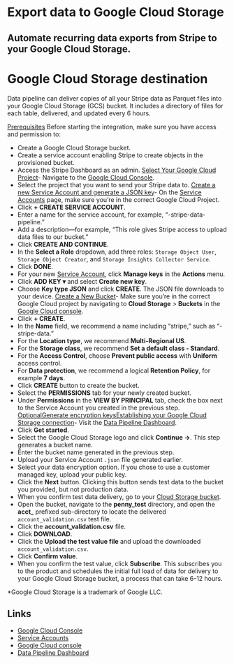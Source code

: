# Export data to Google Cloud Storage

## Automate recurring data exports from Stripe to your Google Cloud Storage.

# Google Cloud Storage destination

Data pipeline can deliver copies of all your Stripe data as Parquet files into
your Google Cloud Storage (GCS) bucket. It includes a directory of files for
each table, delivered, and updated every 6 hours.

[Prerequisites](https://docs.stripe.com/stripe-data/access-data-in-warehouse/cloud-storage/google-cloud-storage#prerequisites)
Before starting the integration, make sure you have access and permission to:

- Create a Google Cloud Storage bucket.
- Create a service account enabling Stripe to create objects in the provisioned
bucket.
- Access the Stripe Dashboard as an admin.
[Select Your Google Cloud
Project](https://docs.stripe.com/stripe-data/access-data-in-warehouse/cloud-storage/google-cloud-storage#select-project)-
Navigate to the [Google Cloud Console](https://console.cloud.google.com/).
- Select the project that you want to send your Stripe data to.
[Create a new Service Account and generate a JSON
key](https://docs.stripe.com/stripe-data/access-data-in-warehouse/cloud-storage/google-cloud-storage#create-service-account)-
On the [Service
Accounts](https://console.cloud.google.com/iam-admin/serviceaccounts) page, make
sure you’re in the correct Google Cloud Project.
- Click **+ CREATE SERVICE ACCOUNT**.
- Enter a name for the service account, for example,
“<name>-stripe-data-pipeline.”
- Add a description—for example, “This role gives Stripe access to upload data
files to our bucket.”
- Click **CREATE AND CONTINUE**.
- In the **Select a Role** dropdown, add three roles: `Storage Object User`,
`Storage Object Creator`, and `Storage Insights Collector Service`.
- Click **DONE**.
- For your new [Service
Account](https://console.cloud.google.com/iam-admin/serviceaccounts), click
**Manage keys** in the **Actions** menu.
- Click **ADD KEY ▾** and select **Create new key**.
- Choose **Key type JSON** and click **CREATE**. The JSON file downloads to your
device.
[Create a New
Bucket](https://docs.stripe.com/stripe-data/access-data-in-warehouse/cloud-storage/google-cloud-storage#create-bucket)-
Make sure you’re in the correct Google Cloud project by navigating to **Cloud
Storage** > **Buckets** in the [Google Cloud
console](https://console.cloud.google.com/storage/browser).
- Click **+ CREATE**.
- In the **Name** field, we recommend a name including “stripe,” such as
“<name>-stripe-data.”
- For the **Location type**, we recommend **Multi-Regional US**.
- For the **Storage class**, we recommend **Set a default class - Standard**.
- For the **Access Control**, choose **Prevent public access** with **Uniform**
access control.
- For **Data protection**, we recommend a logical **Retention Policy**, for
example **7 days**.
- Click **CREATE** button to create the bucket.
- Select the **PERMISSIONS** tab for your newly created bucket.
- Under **Permissions** in the **VIEW BY PRINCIPAL** tab, check the box next to
the Service Account you created in the previous step.
[OptionalGenerate encryption
keys](https://docs.stripe.com/stripe-data/access-data-in-warehouse/cloud-storage/google-cloud-storage#generate-encryption-key)[Establishing
your Google Cloud Storage
connection](https://docs.stripe.com/stripe-data/access-data-in-warehouse/cloud-storage/google-cloud-storage#establishing-connection)-
Visit the [Data Pipeline
Dashboard](https://dashboard.stripe.com/settings/stripe-data-pipeline).
- Click **Get started**.
- Select the Google Cloud Storage logo and click **Continue ->**. This step
generates a bucket name.
- Enter the bucket name generated in the previous step.
- Upload your Service Account `.json` file generated earlier.
- Select your data encryption option. If you chose to use a customer managed
key, upload your public key.
- Click the **Next** button. Clicking this button sends test data to the bucket
you provided, but not production data.
- When you confirm test data delivery, go to your [Cloud Storage
bucket](https://console.cloud.google.com/storage/browser).
- Open the bucket, navigate to the **penny_test** directory, and open the
**acct_** prefixed sub-directory to locate the delivered
`account_validation.csv` test file.
- Click the **account_validation.csv** file.
- Click **DOWNLOAD**.
- Click the **Upload the test value file** and upload the downloaded
`account_validation.csv`.
- Click **Confirm value**.
- When you confirm the test value, click **Subscribe**. This subscribes you to
the product and schedules the initial full load of data for delivery to your
Google Cloud Storage bucket, a process that can take 6-12 hours.

*Google Cloud Storage is a trademark of Google LLC.

## Links

- [Google Cloud Console](https://console.cloud.google.com/)
- [Service Accounts](https://console.cloud.google.com/iam-admin/serviceaccounts)
- [Google Cloud console](https://console.cloud.google.com/storage/browser)
- [Data Pipeline
Dashboard](https://dashboard.stripe.com/settings/stripe-data-pipeline)